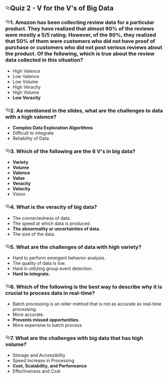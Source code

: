 <html>
<body>
<div id="readme" class="Box-body readme blob js-code-block-container px-5">
<article class="markdown-body entry-content" itemprop="text"><h1><a id="user-content-quiz-2---v-for-the-vs-of-big-data" class="anchor" aria-hidden="true" href="https://github.com/AlessandroCorradini/University-of-California-San-Diego-Big-Data-Specialization/blob/master/01%20-%20Introduction%20to%20Big%20Data/Quiz%202%20-%20V%20for%20the%20V&#39;s%20of%20Big%20Data.md#quiz-2---v-for-the-vs-of-big-data"><svg class="octicon octicon-link" viewBox="0 0 16 16" version="1.1" width="16" height="16" aria-hidden="true"><path fill-rule="evenodd" d="M4 9h1v1H4c-1.5 0-3-1.69-3-3.5S2.55 3 4 3h4c1.45 0 3 1.69 3 3.5 0 1.41-.91 2.72-2 3.25V8.59c.58-.45 1-1.27 1-2.09C10 5.22 8.98 4 8 4H4c-.98 0-2 1.22-2 2.5S3 9 4 9zm9-3h-1v1h1c1 0 2 1.22 2 2.5S13.98 12 13 12H9c-.98 0-2-1.22-2-2.5 0-.83.42-1.64 1-2.09V6.25c-1.09.53-2 1.84-2 3.25C6 11.31 7.55 13 9 13h4c1.45 0 3-1.69 3-3.5S14.5 6 13 6z"></path></svg></a>Quiz 2 - V for the V's of Big Data</h1>
<h3><a id="user-content-1-amazon-has-been-collecting-review-data-for-a-particular-product-they-have-realized-that-almost-90-of-the-reviews-were-mostly-a-55-rating-however-of-the-90-they-realized-that-50-of-them-were-customers-who-did-not-have-proof-of-purchase-or-customers-who-did-not-post-serious-reviews-about-the-product-of-the-following-which-is-true-about-the-review-data-collected-in-this-situation" class="anchor" aria-hidden="true" href="https://github.com/AlessandroCorradini/University-of-California-San-Diego-Big-Data-Specialization/blob/master/01%20-%20Introduction%20to%20Big%20Data/Quiz%202%20-%20V%20for%20the%20V&#39;s%20of%20Big%20Data.md#1-amazon-has-been-collecting-review-data-for-a-particular-product-they-have-realized-that-almost-90-of-the-reviews-were-mostly-a-55-rating-however-of-the-90-they-realized-that-50-of-them-were-customers-who-did-not-have-proof-of-purchase-or-customers-who-did-not-post-serious-reviews-about-the-product-of-the-following-which-is-true-about-the-review-data-collected-in-this-situation"><svg class="octicon octicon-link" viewBox="0 0 16 16" version="1.1" width="16" height="16" aria-hidden="true"><path fill-rule="evenodd" d="M4 9h1v1H4c-1.5 0-3-1.69-3-3.5S2.55 3 4 3h4c1.45 0 3 1.69 3 3.5 0 1.41-.91 2.72-2 3.25V8.59c.58-.45 1-1.27 1-2.09C10 5.22 8.98 4 8 4H4c-.98 0-2 1.22-2 2.5S3 9 4 9zm9-3h-1v1h1c1 0 2 1.22 2 2.5S13.98 12 13 12H9c-.98 0-2-1.22-2-2.5 0-.83.42-1.64 1-2.09V6.25c-1.09.53-2 1.84-2 3.25C6 11.31 7.55 13 9 13h4c1.45 0 3-1.69 3-3.5S14.5 6 13 6z"></path></svg></a>1. Amazon has been collecting review data for a particular product. They have realized that almost 90% of the reviews were mostly a 5/5 rating. However, of the 90%, they realized that 50% of them were customers who did not have proof of purchase or customers who did not post serious reviews about the product. Of the following, which is true about the review data collected in this situation?</h3>
    
<ul>
<li>High Valence</li>
<li>Low Valence</li>
<li>Low Volume</li>
<li>High Veracity</li>
<li>High Volume</li>
<li><strong>Low Veracity</strong></li>
</ul>
<h3><a id="user-content-2-as-mentioned-in-the-slides-what-are-the-challenges-to-data-with-a-high-valence" class="anchor" aria-hidden="true" href="https://github.com/AlessandroCorradini/University-of-California-San-Diego-Big-Data-Specialization/blob/master/01%20-%20Introduction%20to%20Big%20Data/Quiz%202%20-%20V%20for%20the%20V&#39;s%20of%20Big%20Data.md#2-as-mentioned-in-the-slides-what-are-the-challenges-to-data-with-a-high-valence"><svg class="octicon octicon-link" viewBox="0 0 16 16" version="1.1" width="16" height="16" aria-hidden="true"><path fill-rule="evenodd" d="M4 9h1v1H4c-1.5 0-3-1.69-3-3.5S2.55 3 4 3h4c1.45 0 3 1.69 3 3.5 0 1.41-.91 2.72-2 3.25V8.59c.58-.45 1-1.27 1-2.09C10 5.22 8.98 4 8 4H4c-.98 0-2 1.22-2 2.5S3 9 4 9zm9-3h-1v1h1c1 0 2 1.22 2 2.5S13.98 12 13 12H9c-.98 0-2-1.22-2-2.5 0-.83.42-1.64 1-2.09V6.25c-1.09.53-2 1.84-2 3.25C6 11.31 7.55 13 9 13h4c1.45 0 3-1.69 3-3.5S14.5 6 13 6z"></path></svg></a>2. As mentioned in the slides, what are the challenges to data with a high valence?</h3>
<ul>
<li><strong>Complex Data Exploration Algorithms</strong></li>
<li>Difficult to Integrate</li>
<li>Reliability of Data</li>
</ul>
<h3><a id="user-content-3-which-of-the-following-are-the-6-vs-in-big-data" class="anchor" aria-hidden="true" href="https://github.com/AlessandroCorradini/University-of-California-San-Diego-Big-Data-Specialization/blob/master/01%20-%20Introduction%20to%20Big%20Data/Quiz%202%20-%20V%20for%20the%20V&#39;s%20of%20Big%20Data.md#3-which-of-the-following-are-the-6-vs-in-big-data"><svg class="octicon octicon-link" viewBox="0 0 16 16" version="1.1" width="16" height="16" aria-hidden="true"><path fill-rule="evenodd" d="M4 9h1v1H4c-1.5 0-3-1.69-3-3.5S2.55 3 4 3h4c1.45 0 3 1.69 3 3.5 0 1.41-.91 2.72-2 3.25V8.59c.58-.45 1-1.27 1-2.09C10 5.22 8.98 4 8 4H4c-.98 0-2 1.22-2 2.5S3 9 4 9zm9-3h-1v1h1c1 0 2 1.22 2 2.5S13.98 12 13 12H9c-.98 0-2-1.22-2-2.5 0-.83.42-1.64 1-2.09V6.25c-1.09.53-2 1.84-2 3.25C6 11.31 7.55 13 9 13h4c1.45 0 3-1.69 3-3.5S14.5 6 13 6z"></path></svg></a>3. Which of the following are the 6 V's in big data?</h3>
<ul>
<li><strong>Variety</strong></li>
<li><strong>Volume</strong></li>
<li><strong>Valence</strong></li>
<li><strong>Value</strong></li>
<li><strong>Veracity</strong></li>
<li><strong>Velocity</strong></li>
<li>Vision</li>
</ul>
<h3><a id="user-content-4-what-is-the-veracity-of-big-data" class="anchor" aria-hidden="true" href="https://github.com/AlessandroCorradini/University-of-California-San-Diego-Big-Data-Specialization/blob/master/01%20-%20Introduction%20to%20Big%20Data/Quiz%202%20-%20V%20for%20the%20V&#39;s%20of%20Big%20Data.md#4-what-is-the-veracity-of-big-data"><svg class="octicon octicon-link" viewBox="0 0 16 16" version="1.1" width="16" height="16" aria-hidden="true"><path fill-rule="evenodd" d="M4 9h1v1H4c-1.5 0-3-1.69-3-3.5S2.55 3 4 3h4c1.45 0 3 1.69 3 3.5 0 1.41-.91 2.72-2 3.25V8.59c.58-.45 1-1.27 1-2.09C10 5.22 8.98 4 8 4H4c-.98 0-2 1.22-2 2.5S3 9 4 9zm9-3h-1v1h1c1 0 2 1.22 2 2.5S13.98 12 13 12H9c-.98 0-2-1.22-2-2.5 0-.83.42-1.64 1-2.09V6.25c-1.09.53-2 1.84-2 3.25C6 11.31 7.55 13 9 13h4c1.45 0 3-1.69 3-3.5S14.5 6 13 6z"></path></svg></a>4. What is the veracity of big data?</h3>
<ul>
<li>The connectedness of data.</li>
<li>The speed at which data is produced.</li>
<li><strong>The abnormality or uncertainties of data.</strong></li>
<li>The size of the data.</li>
</ul>
<h3><a id="user-content-5-what-are-the-challenges-of-data-with-high-variety" class="anchor" aria-hidden="true" href="https://github.com/AlessandroCorradini/University-of-California-San-Diego-Big-Data-Specialization/blob/master/01%20-%20Introduction%20to%20Big%20Data/Quiz%202%20-%20V%20for%20the%20V&#39;s%20of%20Big%20Data.md#5-what-are-the-challenges-of-data-with-high-variety"><svg class="octicon octicon-link" viewBox="0 0 16 16" version="1.1" width="16" height="16" aria-hidden="true"><path fill-rule="evenodd" d="M4 9h1v1H4c-1.5 0-3-1.69-3-3.5S2.55 3 4 3h4c1.45 0 3 1.69 3 3.5 0 1.41-.91 2.72-2 3.25V8.59c.58-.45 1-1.27 1-2.09C10 5.22 8.98 4 8 4H4c-.98 0-2 1.22-2 2.5S3 9 4 9zm9-3h-1v1h1c1 0 2 1.22 2 2.5S13.98 12 13 12H9c-.98 0-2-1.22-2-2.5 0-.83.42-1.64 1-2.09V6.25c-1.09.53-2 1.84-2 3.25C6 11.31 7.55 13 9 13h4c1.45 0 3-1.69 3-3.5S14.5 6 13 6z"></path></svg></a>5. What are the challenges of data with high variety?</h3>
<ul>
<li>Hard to perform emergent behavior analysis.</li>
<li>The quality of data is low.</li>
<li>Hard in utilizing group event detection.</li>
<li><strong>Hard to integrate.</strong></li>
</ul>
<h3><a id="user-content-6-which-of-the-following-is-the-best-way-to-describe-why-it-is-crucial-to-process-data-in-real-time" class="anchor" aria-hidden="true" href="https://github.com/AlessandroCorradini/University-of-California-San-Diego-Big-Data-Specialization/blob/master/01%20-%20Introduction%20to%20Big%20Data/Quiz%202%20-%20V%20for%20the%20V&#39;s%20of%20Big%20Data.md#6-which-of-the-following-is-the-best-way-to-describe-why-it-is-crucial-to-process-data-in-real-time"><svg class="octicon octicon-link" viewBox="0 0 16 16" version="1.1" width="16" height="16" aria-hidden="true"><path fill-rule="evenodd" d="M4 9h1v1H4c-1.5 0-3-1.69-3-3.5S2.55 3 4 3h4c1.45 0 3 1.69 3 3.5 0 1.41-.91 2.72-2 3.25V8.59c.58-.45 1-1.27 1-2.09C10 5.22 8.98 4 8 4H4c-.98 0-2 1.22-2 2.5S3 9 4 9zm9-3h-1v1h1c1 0 2 1.22 2 2.5S13.98 12 13 12H9c-.98 0-2-1.22-2-2.5 0-.83.42-1.64 1-2.09V6.25c-1.09.53-2 1.84-2 3.25C6 11.31 7.55 13 9 13h4c1.45 0 3-1.69 3-3.5S14.5 6 13 6z"></path></svg></a>6. Which of the following is the best way to describe why it is crucial to process data in real-time?</h3>
<ul>
<li>Batch processing is an older method that is not as accurate as real-time processing.</li>
<li>More accurate.</li>
<li><strong>Prevents missed opportunities.</strong></li>
<li>More expensive to batch process.</li>
</ul>
<h3><a id="user-content-7-what-are-the-challenges-with-big-data-that-has-high-volume" class="anchor" aria-hidden="true" href="https://github.com/AlessandroCorradini/University-of-California-San-Diego-Big-Data-Specialization/blob/master/01%20-%20Introduction%20to%20Big%20Data/Quiz%202%20-%20V%20for%20the%20V&#39;s%20of%20Big%20Data.md#7-what-are-the-challenges-with-big-data-that-has-high-volume"><svg class="octicon octicon-link" viewBox="0 0 16 16" version="1.1" width="16" height="16" aria-hidden="true"><path fill-rule="evenodd" d="M4 9h1v1H4c-1.5 0-3-1.69-3-3.5S2.55 3 4 3h4c1.45 0 3 1.69 3 3.5 0 1.41-.91 2.72-2 3.25V8.59c.58-.45 1-1.27 1-2.09C10 5.22 8.98 4 8 4H4c-.98 0-2 1.22-2 2.5S3 9 4 9zm9-3h-1v1h1c1 0 2 1.22 2 2.5S13.98 12 13 12H9c-.98 0-2-1.22-2-2.5 0-.83.42-1.64 1-2.09V6.25c-1.09.53-2 1.84-2 3.25C6 11.31 7.55 13 9 13h4c1.45 0 3-1.69 3-3.5S14.5 6 13 6z"></path></svg></a>7. What are the challenges with big data that has high volume?</h3>
<ul>
<li>Storage and Accessibility</li>
<li>Speed Increase in Processing</li>
<li><strong>Cost, Scalability, and Performance</strong></li>
<li>Effectiveness and Cost</li>
</ul>
</article>
  </div>

</html>
</body>
